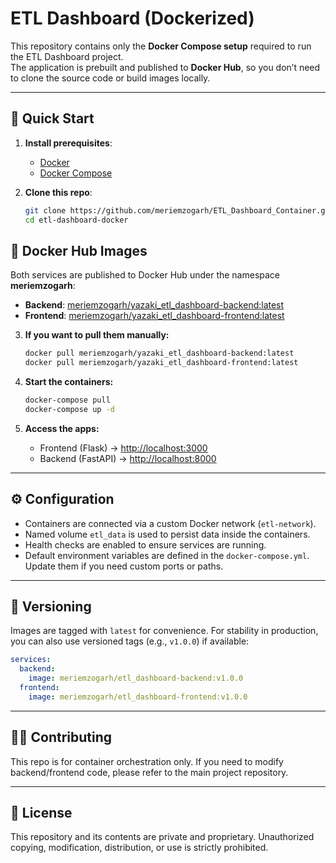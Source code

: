 # ETL Dashboard (Dockerized)

This repository contains only the **Docker Compose setup** required to run the ETL Dashboard project.  
The application is prebuilt and published to **Docker Hub**, so you don’t need to clone the source code or build images locally.

---

## 🚀 Quick Start

1. **Install prerequisites**:
   - [Docker](https://docs.docker.com/get-docker/)
   - [Docker Compose](https://docs.docker.com/compose/install/)

2. **Clone this repo**:

   ```bash
   git clone https://github.com/meriemzogarh/ETL_Dashboard_Container.git
   cd etl-dashboard-docker
   ````

## 🐳 Docker Hub Images

Both services are published to Docker Hub under the namespace **meriemzogarh**:

* **Backend**: [meriemzogarh/yazaki_etl_dashboard-backend:latest](https://hub.docker.com/r/meriemzogarh/yazaki_etl_dashboard-backend)
* **Frontend**: [meriemzogarh/yazaki_etl_dashboard-frontend:latest](https://hub.docker.com/r/meriemzogarh/yazaki_etl_dashboard-frontend)

3. **If you want to pull them manually:**

   ```bash
   docker pull meriemzogarh/yazaki_etl_dashboard-backend:latest
   docker pull meriemzogarh/yazaki_etl_dashboard-frontend:latest
   ```

4. **Start the containers:**

   ```bash
   docker-compose pull
   docker-compose up -d
   ```

5. **Access the apps:**

   * Frontend (Flask) → [http://localhost:3000](http://localhost:3000)
   * Backend (FastAPI) → [http://localhost:8000](http://localhost:8000)

---

## ⚙️ Configuration

* Containers are connected via a custom Docker network (`etl-network`).
* Named volume `etl_data` is used to persist data inside the containers.
* Health checks are enabled to ensure services are running.
* Default environment variables are defined in the `docker-compose.yml`.
  Update them if you need custom ports or paths.

---

## 🔖 Versioning

Images are tagged with `latest` for convenience.
For stability in production, you can also use versioned tags (e.g., `v1.0.0`) if available:

```yaml
services:
  backend:
    image: meriemzogarh/etl_dashboard-backend:v1.0.0
  frontend:
    image: meriemzogarh/etl_dashboard-frontend:v1.0.0
```

---

## 👩‍💻 Contributing

This repo is for container orchestration only.
If you need to modify backend/frontend code, please refer to the main project repository.

---

## 📜 License

This repository and its contents are private and proprietary.
Unauthorized copying, modification, distribution, or use is strictly prohibited.

```
